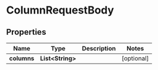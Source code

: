 # ColumnRequestBody

## Properties
Name | Type | Description | Notes
------------ | ------------- | ------------- | -------------
**columns** | **List&lt;String&gt;** |  |  [optional]
